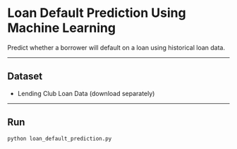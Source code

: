 # Loan Default Prediction Using Machine Learning

Predict whether a borrower will default on a loan using historical loan data.

---

## Dataset

- Lending Club Loan Data (download separately)

---

## Run

```bash
python loan_default_prediction.py
